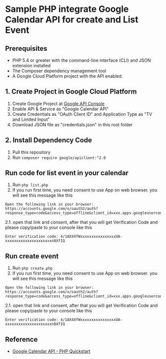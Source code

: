# Sample PHP integrate Google Calendar API for create and List Event

## Prerequisites
- PHP 5.4 or greater with the command-line interface (CLI) and JSON extension installed
- The Composer dependency management tool
- A Google Cloud Platform project with the API enabled.

## 1. Create Project in Google Cloud Platform
1. Create Google Project at [Google API Console](https://console.developers.google.com/)
2. Enable API & Service as "Google Calendar API"
3. Create Credentials as "OAuth Client ID" and Application Type as "TV and Limited Input"
4. Download JSON file as "credentials.json" in this root folder

## 2. Install Dependency Code
1. Pull this repository
2. Run ```composer require google/apiclient:^2.0```

## Run code for list event in your calendar
1. Run ```php list.php```
2. If you run first time, you need consent to use App on web browser. you will see this message like this
```
Open the following link in your browser:
https://accounts.google.com/o/oauth2/auth?response_type=code&access_type=offline&client_id=xxx.apps.googleusercontent.com&redirect_uri=urn%3Aietf%3Awg%3Aoauth%3A2.0%3Aoob&state&scope=https%3A%2F%2Fwww.googleapis.com%2Fauth%2Fcalendar&prompt=select_account%20consent
```
2.1. open that link and consent, after that you will get Verification Code and please copy/paste to your console like this
```
Enter verification code: 4/1AX4XfWxxxxxxxxxxxxxxxxUA-xxxxxxxxxxxxxxxxxxxxxn8XfIQ
```

## Run create event
1. Run ```php create.php```
2. If you run first time, you need consent to use App on web browser. you will see this message like this
```
Open the following link in your browser:
https://accounts.google.com/o/oauth2/auth?response_type=code&access_type=offline&client_id=xxx.apps.googleusercontent.com&redirect_uri=urn%3Aietf%3Awg%3Aoauth%3A2.0%3Aoob&state&scope=https%3A%2F%2Fwww.googleapis.com%2Fauth%2Fcalendar&prompt=select_account%20consent
```
2.1. open that link and consent, after that you will get Verification Code and please copy/paste to your console like this
```
Enter verification code: 4/1AX4XfWxxxxxxxxxxxxxxxxUA-xxxxxxxxxxxxxxxxxxxxxn8XfIQ
```

## Reference
- [Google Calendar API - PHP Quickstart](https://developers.google.com/calendar/api/quickstart/php)